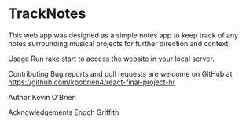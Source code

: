 # TrackNotes
This web app was designed as a simple notes app to keep track of any notes surrounding musical projects for further direction and context.

Usage
Run rake start to access the website in your local server.

Contributing
Bug reports and pull requests are welcome on GitHub at https://github.com/kpobrien4/react-final-project-hr

Author Kevin O'Brien

Acknowledgements Enoch Griffith
